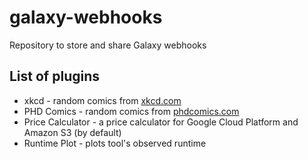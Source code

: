 # galaxy-webhooks
Repository to store and share Galaxy webhooks

## List of plugins
- xkcd - random comics from [xkcd.com](http://xkcd.com/)
- PHD Comics - random comics from [phdcomics.com](http://phdcomics.com/comics.php)
- Price Calculator - a price calculator for Google Cloud Platform and Amazon S3 (by default)
- Runtime Plot - plots tool's observed runtime
